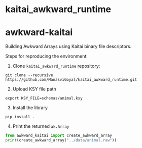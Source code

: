 # kaitai_awkward_runtime

# awkward-kaitai
Building Awkward Arrays using Kaitai binary file descriptors.

Steps for reproducing the environment:

1. Clone `kaitai_awkward_runtime` repository:
```
git clone --recursive https://github.com/ManasviGoyal/kaitai_awkward_runtime.git
```

2. Upload KSY file path
```
export KSY_FILE=schemas/animal.ksy
```

3. Install the library
```
pip install .
```

4. Print the returned `ak.Array`
```python
from awkward_kaitai import create_awkward_array
print(create_awkward_array("../data/animal.raw"))
```